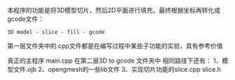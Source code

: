 本程序的功能是将3D模型切片，然后2D平面进行填充，最终根据坐标再转化成gcode文件：

    3D model - slice - fill - gcode
    
第一层文件夹中的.cpp文件都是在编写过程中某些子功能的实验，具有参考价值

真正的主程序 main.cpp 在第二层3D to gcode 文件夹中
相同路径下还有：
  1、模型文件.ojb
  2、opengmesh的一些lib文件
  3、实现切片功能的slice.cpp slice.h
  
  
